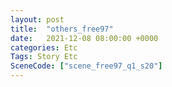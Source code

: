 ```yaml
---
layout: post
title:  "others_free97"
date:   2021-12-08 08:00:00 +0000
categories: Etc
Tags: Story Etc
SceneCode: ["scene_free97_q1_s20"]
---
```

